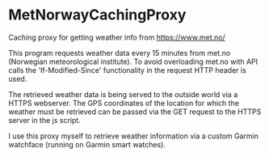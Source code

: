 # MetNorwayCachingProxy
Caching proxy for getting weather info from https://www.met.no/ 

This program requests weather data every 15 minutes from met.no (Norwegian meteorological institute). To avoid overloading met.no with API calls the 'If-Modified-Since' functionality in the request HTTP header is used.

The retrieved weather data is being served to the outside world via a HTTPS webserver. 
The GPS coordinates of the location for which the weather must be retrieved can be passed via the GET request to the HTTPS server in the js script.

I use this proxy myself to retrieve weather information via a custom Garmin watchface (running on Garmin smart watches).

